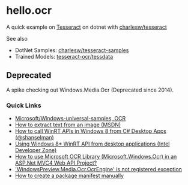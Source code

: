 # hello.ocr

A quick example on [Tesseract](https://github.com/tesseract-ocr/tesseract) on dotnet with [charlesw/tesseract](https://github.com/charlesw/tesseract)

See also

- DotNet Samples: [charlesw/tesseract-samples](https://github.com/charlesw/tesseract-samples)
- Trained Models: [tesseract-ocr/tessdata](https://github.com/tesseract-ocr/tessdata)

## Deprecated

A spike checking out Windows.Media.Ocr (Deprecated since 2014).

### Quick Links

- [Microsoft/Windows-universal-samples, OCR](https://github.com/Microsoft/Windows-universal-samples/tree/master/Samples/OCR)
- [How to extract text from an image (MSDN)](https://msdn.microsoft.com/en-us/library/windows/apps/windows.media.ocr.aspx?cs-save-lang=1&cs-lang=csharp#code-snippet-2)
- [How to call WinRT APIs in Windows 8 from C# Desktop Apps (@shanselman)](http://www.hanselman.com/blog/HowToCallWinRTAPIsInWindows8FromCDesktopApplicationsWinRTDiagram.aspx)
- [Using Windows 8* WinRT API from desktop applications (Intel Developer Zone)](https://software.intel.com/en-us/articles/using-winrt-apis-from-desktop-applications)
- [How to use Microsoft OCR Library (Microsoft.Windows.Ocr) in an ASP.Net MVC4 Web API Project?](http://stackoverflow.com/questions/27198656/how-to-use-microsoft-ocr-library-microsoft-windows-ocr-in-an-asp-net-mvc4-we)
- ['WindowsPreview.Media.Ocr.OcrEngine' is not registered exception](https://social.msdn.microsoft.com/Forums/windowsapps/en-US/6945b6b3-33cf-4899-8afb-c11adce5f0db/windowspreviewmediaocrocrengine-is-not-registered-exception?forum=wpdevelop)
- [How to create a package manifest manually](https://msdn.microsoft.com/en-us/library/windows/apps/br211476.aspx)